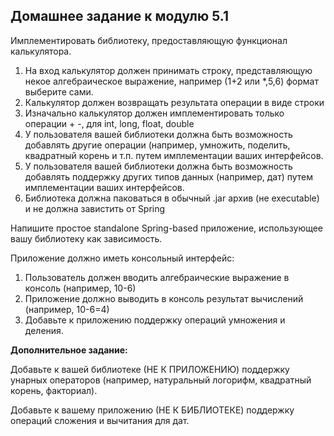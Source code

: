 **Домашнее задание к модулю 5.1**
---------------------
Имплементировать библиотеку, предоставляющую функционал калькулятора.

1. На вход калькулятор должен принимать строку, представляющую некое алгебраическое выражение, например (1+2 или *,5,6) формат выберите сами.
2. Калькулятор должен возвращать результата операции в виде строки
3. Изначально калькулятор должен имплементировать только операции + -, для int, long, float, double
4. У пользователя вашей библиотеки должна быть возможность добавлять другие операции (например, умножить, поделить, квадратный корень и т.п. путем имплементации ваших интерфейсов.
5. У пользователя вашей библиотеки должна быть возможность добавлять поддержку других типов данных (например, дат) путем имплементации ваших интерфейсов.
6. Библиотека должна паковаться в обычный .jar архив (не executable) и не должна завистить от Spring

Напишите простое standalone Spring-based приложение, использующее вашу библиотеку как зависимость.

Приложение должно иметь консольный интерфейс:

1. Пользователь должен вводить алгебраические выражение в консоль (например, 10-6)
2. Приложение должно выводить в консоль результат вычислений (например, 10-6=4)
3. Добавьте к приложению поддержку операций умножения и деления.

**Дополнительное задание:**

Добавьте к вашей библиотеке (НЕ К ПРИЛОЖЕНИЮ) поддержку унарных операторов (например, натуральный логорифм, квадратный корень, факториал).

Добавьте к вашему приложению (НЕ К БИБЛИОТЕКЕ) поддержку операций сложения и вычитания для дат.